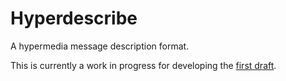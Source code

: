 Hyperdescribe
=============

A hypermedia message description format.

This is currently a work in progress for developing the [first draft](https://github.com/smizell/hyperdescribe/blob/master/hyperdescribe-draft.md).
